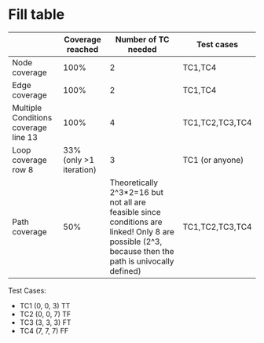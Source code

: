 # Fill table
|                                      | Coverage reached        | Number of TC needed                                                                                                                                 | Test cases      |
| ------------------------------------ | ----------------------- | --------------------------------------------------------------------------------------------------------------------------------------------------- | --------------- |
| Node coverage                        | 100%                    | 2                                                                                                                                                   | TC1,TC4         |
| Edge coverage                        | 100%                    | 2                                                                                                                                                   | TC1,TC4         |
| Multiple Conditions coverage line 13 | 100%                    | 4                                                                                                                                                   | TC1,TC2,TC3,TC4 |
| Loop coverage row 8                  | 33% (only >1 iteration) | 3                                                                                                                                                   | TC1 (or anyone) |
| Path coverage                        | 50%                     | Theoretically 2^3*2=16 but not all are feasible since conditions are linked! Only 8 are possible (2^3, because then the path is univocally defined) | TC1,TC2,TC3,TC4 |

Test Cases:
- TC1 (0, 0, 3) TT
- TC2 (0, 0, 7) TF
- TC3 (3, 3, 3) FT
- TC4 (7, 7, 7) FF